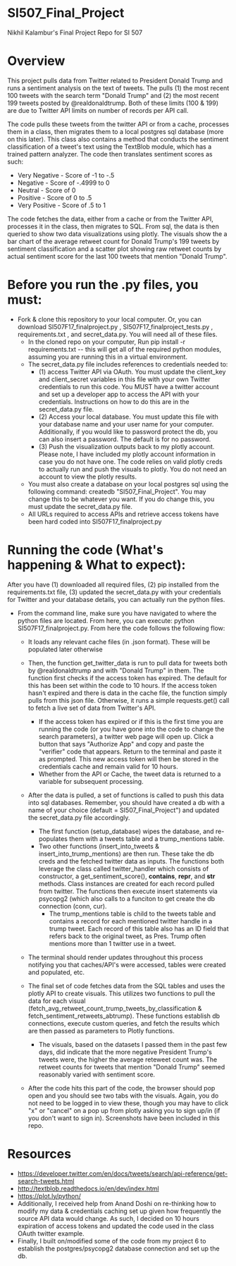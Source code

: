 # SI507_Final_Project
Nikhil Kalambur's Final Project Repo for SI 507

# Overview
This project pulls data from Twitter related to President Donald Trump and runs a sentiment analysis on the text of tweets. The pulls (1) the most recent 100 tweets with the search term "Donald Trump" and (2) the most recent 199 tweets posted by @realdonaldtrump. Both of these limits (100 & 199) are due to Twitter API limits on number of records per API call. 

The code pulls these tweets from the twitter API or from a cache, processes them in a class, then migrates them to a local postgres sql database (more on this later). This class also contains a method that conducts the sentiment classification of a tweet's text using the TextBlob module, which has a trained pattern analyzer. The code then translates sentiment scores as such:

- Very Negative - Score of -1 to -.5
- Negative - Score of -.4999 to 0
- Neutral - Score of 0
- Positive - Score of 0 to .5
- Very Positive - Score of .5 to 1

The code fetches the data, either from a cache or from the Twitter API, processes it in the class, then migrates to SQL. From sql, the data is then queried to show two data visualizations using plotly. The visuals show the a bar chart of the average retweet count for Donald Trump's 199 tweets by sentiment classification and a scatter plot showing raw retweet counts by actual sentiment score for the last 100 tweets that mention "Donald Trump". 

# Before you run the .py files, you must:
- Fork & clone this repository to your local computer. Or, you can download SI507F17_finalproject.py , SI507F17_finalproject_tests.py , requirements.txt , and secret_data.py. You will need all of these files. 
  - In the cloned repo on your computer, Run pip install -r requirements.txt -- this will get all of the required python modules, assuming you are running this in a virtual environment. 
  - The secret_data.py file includes references to credentials needed to:
    - (1) access Twitter API via OAuth. You must update the client_key and client_secret variables in this file with your own Twitter credentials to run this code. You MUST have a twitter account and set up a developer app to access the API with your credentials. Instructions on how to do this are in the secret_data.py file. 
    - (2) Access your local database. You must update this file with your database name and your user name for your computer. Additionally, if you would like to password protect the db, you can also insert a password. The default is for no password.  
    - (3) Push the visualization outputs back to my plotly account. Please note, I have included my plotly account information in case you do not have one. The code relies on valid plotly creds to actually run and push the visuals to plotly. You do not need an account to view the plotly results.
  - You must also create a database on your local postgres sql using the following command: createdb "SI507_Final_Project". You may change this to be whatever you want. If you do change this, you must update the secret_data.py file. 
  - All URLs required to access APIs and retrieve access tokens have been hard coded into SI507F17_finalproject.py
  
# Running the code (What's happening & What to expect):
After you have (1) downloaded all required files, (2) pip installed from the requirements.txt file, (3) updated the secret_data.py with your credentials for Twitter and your database details, you can actually run the python files.

- From the command line, make sure you have navigated to where the python files are located. From here, you can execute: python SI507F17_finalproject.py. From here the code follows the following flow: 
  - It loads any relevant cache files (in .json format). These will be populated later otherwise
  - Then, the function get_twitter_data is run to pull data for tweets both by @realdonaldtrump and with "Donald Trump" in them. The function first checks if the access token has expired. The default for this has been set within the code to 10 hours. If the access token hasn't expired and there is data in the cache file, the function simply pulls from this json file. Otherwise, it runs a simple requests.get() call to fetch a live set of data from Twitter's API.
    - If the access token has expired or if this is the first time you are running the code (or you have gone into the code to change the search parameters), a twitter web page will open up. Click a button that says "Authorize App" and copy and paste the "verifier" code that appears. Return to the terminal and paste it as prompted. This new access token will then be stored in the credentials cache and remain valid for 10 hours. 
    - Whether from the API or Cache, the tweet data is returned to a variable for subsequent processing. 
  - After the data is pulled, a set of functions is called to push this data into sql databases. Remember, you should have created a db with a name of your choice (default = SI507_Final_Project") and updated the secret_data.py file accordingly. 
    - The first function (setup_database) wipes the database, and re-populates them with a tweets table and a trump_mentions table.
    - Two other functions (insert_into_tweets & insert_into_trump_mentions) are then run. These take the db creds and the fetched twitter data as inputs. The functions both leverage the class called twitter_handler which consists of constructor, a get_sentiment_score(), __contains__, __repr__, and __str__ methods. Class instances are created for each record pulled from twitter. The functions then execute insert statements via psycopg2 (which also calls to a funciton to get create the db connection (conn, cur). 
      - The trump_mentions table is child to the tweets table and contains a record for each mentioned twitter handle in a trump tweet. Each record of this table also has an ID field that refers back to the original tweet, as Pres. Trump often mentions more than 1 twitter use in a tweet. 
      
  - The terminal should render updates throughout this process notifying you that caches/API's were accessed, tables were created and populated, etc. 
  - The final set of code fetches data from the SQL tables and uses the plotly API to create visuals. This utilizes two functions to pull the data for each visual (fetch_avg_retweet_count_trump_tweets_by_classification & fetch_sentiment_retweets_abtrump). These functions establish db connections, execute custom queries, and fetch the results which are then passed as parameters to Plotly functions. 
    - The visuals, based on the datasets I passed them in the past few days, did indicate that the more negative President Trump's tweets were, the higher the average reteweet count was. The retweet counts for tweets that mention "Donald Trump" seemed reasonably varied with sentiment score. 
  - After the code hits this part of the code, the browser should pop open and you should see two tabs with the visuals. Again, you do not need to be logged in to view these, though you may have to click "x" or "cancel" on a pop up from plotly asking you to sign up/in (if you don't want to sign in). Screenshots have been included in this repo. 
  
# Resources
- https://developer.twitter.com/en/docs/tweets/search/api-reference/get-search-tweets.html
- http://textblob.readthedocs.io/en/dev/index.html
- https://plot.ly/python/
- Additionally, I received help from Anand Doshi on re-thinking how to modify my data & credentials caching set up given how frequently the source API data would change. As such, I decided on 10 hours expiration of access tokens and updated the code used in the class OAuth twitter example. 
- Finally, I built on/modified some of the code from my project 6 to establish the postgres/psycopg2 database connection and set up the db.

  



